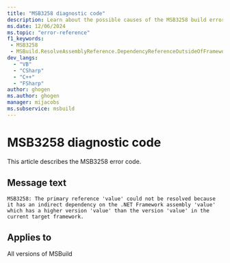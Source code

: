 ```yaml
---
title: "MSB3258 diagnostic code"
description: Learn about the possible causes of the MSB3258 build error, and get troubleshooting tips.
ms.date: 12/06/2024
ms.topic: "error-reference"
f1_keywords:
 - MSB3258
 - MSBuild.ResolveAssemblyReference.DependencyReferenceOutsideOfFramework
dev_langs:
  - "VB"
  - "CSharp"
  - "C++"
  - "FSharp"
author: ghogen
ms.author: ghogen
manager: mijacobs
ms.subservice: msbuild
---
```


# MSB3258 diagnostic code

<!-- :::ErrorDefinitionDescription::: -->
<!-- :::editable-content name="introDescription"::: -->
This article describes the MSB3258 error code.
<!-- :::editable-content-end::: -->

## Message text

`MSB3258: The primary reference 'value' could not be resolved because it has an indirect dependency on the .NET Framework assembly 'value' which has a higher version 'value' than the version 'value' in the current target framework.`

<!-- :::editable-content name="postOutputDescription"::: -->
<!--
{StrBegin="MSB3258: "}
-->
<!-- :::editable-content-end::: -->
<!-- :::ErrorDefinitionDescription-end::: -->

## Applies to

All versions of MSBuild
